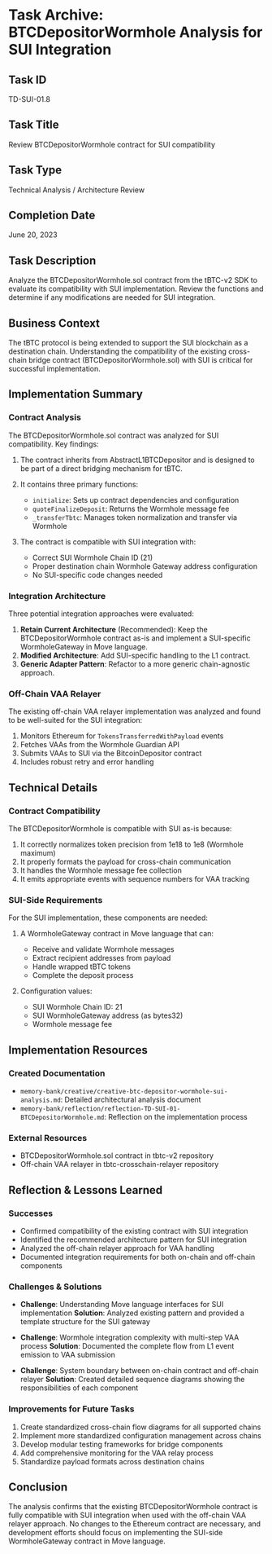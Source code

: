 # Task Archive: BTCDepositorWormhole Analysis for SUI Integration

## Task ID
TD-SUI-01.8

## Task Title
Review BTCDepositorWormhole contract for SUI compatibility

## Task Type
Technical Analysis / Architecture Review

## Completion Date
June 20, 2023

## Task Description
Analyze the BTCDepositorWormhole.sol contract from the tBTC-v2 SDK to evaluate its compatibility with SUI implementation. Review the functions and determine if any modifications are needed for SUI integration.

## Business Context
The tBTC protocol is being extended to support the SUI blockchain as a destination chain. Understanding the compatibility of the existing cross-chain bridge contract (BTCDepositorWormhole.sol) with SUI is critical for successful implementation.

## Implementation Summary

### Contract Analysis
The BTCDepositorWormhole.sol contract was analyzed for SUI compatibility. Key findings:

1. The contract inherits from AbstractL1BTCDepositor and is designed to be part of a direct bridging mechanism for tBTC.
2. It contains three primary functions:
   - `initialize`: Sets up contract dependencies and configuration
   - `quoteFinalizeDeposit`: Returns the Wormhole message fee
   - `_transferTbtc`: Manages token normalization and transfer via Wormhole

3. The contract is compatible with SUI integration with:
   - Correct SUI Wormhole Chain ID (21)
   - Proper destination chain Wormhole Gateway address configuration
   - No SUI-specific code changes needed

### Integration Architecture
Three potential integration approaches were evaluated:

1. **Retain Current Architecture** (Recommended): Keep the BTCDepositorWormhole contract as-is and implement a SUI-specific WormholeGateway in Move language.
2. **Modified Architecture**: Add SUI-specific handling to the L1 contract.
3. **Generic Adapter Pattern**: Refactor to a more generic chain-agnostic approach.

### Off-Chain VAA Relayer
The existing off-chain VAA relayer implementation was analyzed and found to be well-suited for the SUI integration:

1. Monitors Ethereum for `TokensTransferredWithPayload` events
2. Fetches VAAs from the Wormhole Guardian API
3. Submits VAAs to SUI via the BitcoinDepositor contract
4. Includes robust retry and error handling

## Technical Details

### Contract Compatibility
The BTCDepositorWormhole is compatible with SUI as-is because:

1. It correctly normalizes token precision from 1e18 to 1e8 (Wormhole maximum)
2. It properly formats the payload for cross-chain communication
3. It handles the Wormhole message fee collection
4. It emits appropriate events with sequence numbers for VAA tracking

### SUI-Side Requirements
For the SUI implementation, these components are needed:

1. A WormholeGateway contract in Move language that can:
   - Receive and validate Wormhole messages
   - Extract recipient addresses from payload
   - Handle wrapped tBTC tokens
   - Complete the deposit process

2. Configuration values:
   - SUI Wormhole Chain ID: 21
   - SUI WormholeGateway address (as bytes32)
   - Wormhole message fee

## Implementation Resources

### Created Documentation
- `memory-bank/creative/creative-btc-depositor-wormhole-sui-analysis.md`: Detailed architectural analysis document
- `memory-bank/reflection/reflection-TD-SUI-01-BTCDepositorWormhole.md`: Reflection on the implementation process

### External Resources
- BTCDepositorWormhole.sol contract in tbtc-v2 repository
- Off-chain VAA relayer in tbtc-crosschain-relayer repository

## Reflection & Lessons Learned

### Successes
- Confirmed compatibility of the existing contract with SUI integration
- Identified the recommended architecture pattern for SUI integration
- Analyzed the off-chain relayer approach for VAA handling
- Documented integration requirements for both on-chain and off-chain components

### Challenges & Solutions
- **Challenge**: Understanding Move language interfaces for SUI implementation
  **Solution**: Analyzed existing pattern and provided a template structure for the SUI gateway

- **Challenge**: Wormhole integration complexity with multi-step VAA process
  **Solution**: Documented the complete flow from L1 event emission to VAA submission

- **Challenge**: System boundary between on-chain contract and off-chain relayer
  **Solution**: Created detailed sequence diagrams showing the responsibilities of each component

### Improvements for Future Tasks
1. Create standardized cross-chain flow diagrams for all supported chains
2. Implement more standardized configuration management across chains
3. Develop modular testing frameworks for bridge components
4. Add comprehensive monitoring for the VAA relay process
5. Standardize payload formats across destination chains

## Conclusion
The analysis confirms that the existing BTCDepositorWormhole contract is fully compatible with SUI integration when used with the off-chain VAA relayer approach. No changes to the Ethereum contract are necessary, and development efforts should focus on implementing the SUI-side WormholeGateway contract in Move language. 